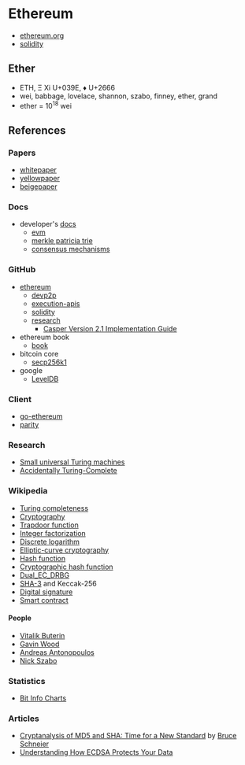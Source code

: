 # Ethereum

- [ethereum.org](https://ethereum.org/)
- [solidity](https://soliditylang.org/)

## Ether

- ETH, Ξ Xi U+039E, ♦ U+2666
- wei, babbage, lovelace, shannon, szabo, finney, ether, grand
- ether = 10<sup>18</sup> wei

## References

### Papers

- [whitepaper](https://ethereum.org/en/whitepaper/)
- [yellowpaper](https://ethereum.github.io/yellowpaper/paper.pdf)
- [beigepaper](https://github.com/chronaeon/beigepaper)

### Docs

- developer's [docs](https://ethereum.org/en/developers/docs/)
  - [evm](https://ethereum.org/en/developers/docs/evm/)
  - [merkle patricia trie](https://ethereum.org/en/developers/docs/data-structures-and-encoding/patricia-merkle-trie/)
  - [consensus mechanisms](https://ethereum.org/en/developers/docs/consensus-mechanisms/)

### GitHub

- [ethereum](https://github.com/ethereum)
  - [devp2p](https://github.com/ethereum/devp2p)
  - [execution-apis](https://github.com/ethereum/execution-apis)
  - [solidity](https://github.com/ethereum/solidity)
  - [research](https://github.com/ethereum/research)
    - [Casper Version 2.1 Implementation Guide](https://github.com/ethereum/research/wiki/Casper-Version-2.1-Implementation-Guide)
- ethereum book
  - [book](https://github.com/ethereumbook/ethereumbook)
- bitcoin core
  - [secp256k1](https://github.com/bitcoin-core/secp256k1)
- google
  - [LevelDB](https://github.com/google/leveldb)

### Client

- [go-ethereum](https://geth.ethereum.org/)
- [parity](https://www.parity.io/)

### Research

- [Small universal Turing machines](https://doi.org/10.1016/S0304-3975(96)00077-1)
- [Accidentally Turing-Complete](https://beza1e1.tuxen.de/articles/accidentally_turing_complete.html)

### Wikipedia

- [Turing completeness](https://en.wikipedia.org/wiki/Turing_completeness)
- [Cryptography](https://en.wikipedia.org/wiki/Cryptography)
- [Trapdoor function](https://en.wikipedia.org/wiki/Trapdoor_function)
- [Integer factorization](https://en.wikipedia.org/wiki/Integer_factorization)
- [Discrete logarithm](https://en.wikipedia.org/wiki/Discrete_logarithm)
- [Elliptic-curve cryptography](https://en.wikipedia.org/wiki/Integer_factorization)
- [Hash function](https://en.wikipedia.org/wiki/Hash_function)
- [Cryptographic hash function](https://en.wikipedia.org/wiki/Cryptographic_hash_function)
- [Dual_EC_DRBG](https://en.wikipedia.org/wiki/Dual_EC_DRBG)
- [SHA-3](https://en.wikipedia.org/wiki/SHA-3) and Keccak-256
- [Digital signature](https://en.wikipedia.org/wiki/Digital_signature)
- [Smart contract](https://en.wikipedia.org/wiki/Smart_contract)

#### People

- [Vitalik Buterin](https://en.wikipedia.org/wiki/Vitalik_Buterin)
- [Gavin Wood](https://en.wikipedia.org/wiki/Gavin_Wood)
- [Andreas Antonopoulos](https://en.wikipedia.org/wiki/Andreas_Antonopoulos)
- [Nick Szabo](https://en.wikipedia.org/wiki/Nick_Szabo)

### Statistics

- [Bit Info Charts](https://bitinfocharts.com/)

### Articles

- [Cryptanalysis of MD5 and SHA: Time for a New Standard](https://www.schneier.com/essays/archives/2004/08/cryptanalysis_of_md5.html) by [Bruce Schneier](https://en.wikipedia.org/wiki/Bruce_Schneier)
- [Understanding How ECDSA Protects Your Data](https://www.instructables.com/Understanding-how-ECDSA-protects-your-data/)

